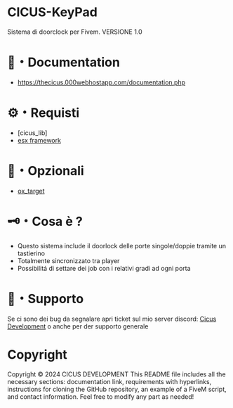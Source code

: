 # CICUS-KeyPad
Sistema di doorclock per Fivem. VERSIONE 1.0

# 📖・Documentation
- https://thecicus.000webhostapp.com/documentation.php

# ⚙️・Requisti
- [cicus_lib]
- [esx framework](https://github.com/esx-framework/esx_core)

# 🔧・Opzionali
- [ox_target](https://github.com/overextended/ox_target)

# 🗝️・Cosa è ?
- Questo sistema include il doorlock delle porte singole/doppie tramite un tastierino
- Totalmente sincronizzato tra player
- Possibilitá di settare dei job con i relativi gradi ad ogni porta
  
# 📩・Supporto
Se ci sono dei bug da segnalare apri ticket sul mio server discord: [Cicus Development](https://discord.gg/wmW8Nxuh) o anche per der supporto generale


# Copyright
Copyright © 2024 CICUS DEVELOPMENT
This README file includes all the necessary sections: documentation link, requirements with hyperlinks, 
instructions for cloning the GitHub repository, an example of a FiveM script, and contact information. 
Feel free to modify any part as needed!


